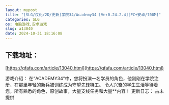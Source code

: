 ```yaml
---
layout: mypost
title: "[SLG/汉化/2D/更新]学院34/Academy34 [Ver0.24.2.4][PC+安卓/700M]"
categories: SLG
os: 电脑游戏,安卓游戏
slug: a13040
date: 2024-10-31 18:16:08
---
```


## 下载地址：

[https://qfafa.com/article/13040.html](https://qfafa.com/article/13040.html)

游戏介绍：
在“ACADEMY34”中，您将扮演一名学员的角色，他刚刚在学院注册，在那里年轻的新兵被训练成为守望先锋特工。
令人兴奋的学生生活等待着您，所有熟悉的角色，原创故事，大量支线任务和大量\*\*内容！
更新日志：
占未提供